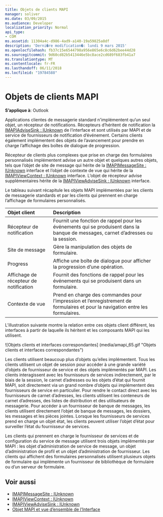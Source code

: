 ```yaml
---
title: Objets de clients MAPI
manager: soliver
ms.date: 03/09/2015
ms.audience: Developer
localization_priority: Normal
api_type:
- COM
ms.assetid: 11304a4c-d986-4ad9-a140-19a59825a8df
description: 'Derni�re modification�: lundi 9 mars 2015'
ms.openlocfilehash: fb37c15e6544798a956e865e6c8c6d62bee44d28
ms.sourcegitcommit: 9d60cd82b5413446e5bc8ace2cd689f683fb41a7
ms.translationtype: MT
ms.contentlocale: fr-FR
ms.lasthandoff: 06/11/2018
ms.locfileid: "19784588"
---
```

# <a name="mapi-client-objects"></a>Objets de clients MAPI
  
**S’applique à**: Outlook 
  
Applications clientes de messagerie standard n'implémentent qu’un seul objet, un récepteur de notifications. Récepteurs d’héritent de notification la [IMAPIAdviseSink : IUnknown](imapiadvisesinkiunknown.md) de l’interface et sont utilisés par MAPI et de service de fournisseurs de notification d’événement. Certains clients également implémentent des objets de l’avancement pour prendre en charge l’affichage des boîtes de dialogue de progression. 
  
Récepteur de clients plus complexes que prise en charge des formulaires personnalisés implémentent advise un autre objet et quelques autres objets, tels que l’objet de site de message qui hérite de la [IMAPIMessageSite : IUnknown](imapimessagesiteiunknown.md) interface et l’objet de contexte de vue qui hérite de la [IMAPIViewContext : IUnknown](imapiviewcontextiunknown.md) interface. L’objet de récepteur advise supplémentaires hérite de la [IMAPIViewAdviseSink : IUnknown](imapiviewadvisesinkiunknown.md) interface. 
  
Le tableau suivant récapitule les objets MAPI implémentées par les clients de messagerie standards et par les clients qui prennent en charge l’affichage de formulaires personnalisés.
  
|**Objet client**|**Description**|
|:-----|:-----|
|Récepteur de notification  <br/> |Fournit une fonction de rappel pour les événements qui se produisent dans la banque de messages, carnet d’adresses ou la session.  <br/> |
|Site de message  <br/> |Gère la manipulation des objets de formulaire.  <br/> |
|Progress  <br/> |Affiche une boîte de dialogue pour afficher la progression d’une opération.  <br/> |
|Affichage de récepteur de notification  <br/> |Fournit des fonctions de rappel pour les événements qui se produisent dans un formulaire.  <br/> |
|Contexte de vue  <br/> |Prend en charge des commandes pour l’impression et l’enregistrement de formulaires et pour la navigation entre les formulaires.  <br/> |
   
L’illustration suivante montre la relation entre ces objets client différent, les interfaces à partir de laquelle ils héritent et les composants MAPI qui les utilisent. 
  
![Objets clients et interfaces correspondantes] (media/amapi_65.gif "Objets clients et interfaces correspondantes")
  
Les clients utilisent beaucoup plus d’objets qu’elles implémentent. Tous les clients utilisent un objet de session pour accéder à une grande variété d’objets de fournisseur de service et des objets implémentés par MAPI. Les clients interagissent avec les fournisseurs de services indirectement, par le biais de la session, le carnet d’adresses ou les objets d’état qui fournit MAPI, soit directement via un grand nombre d’objets qui implémentent des fournisseurs de service en particulier. Pour rendre le contact direct avec les fournisseurs de carnet d’adresses, les clients utilisent les conteneurs de carnet d’adresses, des listes de distribution et des utilisateurs de messagerie. Pour accéder à un fournisseur de banque de messages, les clients utilisent directement l’objet de banque de messages, les dossiers, les messages et les pièces jointes. Lorsque les fournisseurs de services prend en charge un objet état, les clients peuvent utiliser l’objet d’état pour surveiller l’état du fournisseur de services.
  
Les clients qui prennent en charge le fournisseur de services et de configuration du service de message utilisent trois objets implémentés par MAPI : les objet d’administration de service de message, un objet d’administration de profil et un objet d’administration de fournisseur. Les clients qui affichent des formulaires personnalisés utilisent plusieurs objets de formulaire qui implémente un fournisseur de bibliothèque de formulaire ou d’un serveur de formulaire.
  
## <a name="see-also"></a>Voir aussi

- [IMAPIMessageSite : IUnknown](imapimessagesiteiunknown.md) 
- [IMAPIViewContext : IUnknown](imapiviewcontextiunknown.md)  
- [IMAPIViewAdviseSink : IUnknown](imapiviewadvisesinkiunknown.md)
- [Objet MAPI et vue d’ensemble de l’Interface](mapi-object-and-interface-overview.md)

